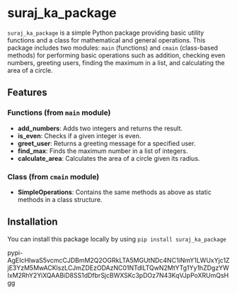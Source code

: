 # suraj_ka_package

`suraj_ka_package` is a simple Python package providing basic utility functions and a class for mathematical and general operations. This package includes two modules: `main` (functions) and `cmain` (class-based methods) for performing basic operations such as addition, checking even numbers, greeting users, finding the maximum in a list, and calculating the area of a circle.

## Features

### Functions (from `main` module)
- **add_numbers**: Adds two integers and returns the result.
- **is_even**: Checks if a given integer is even.
- **greet_user**: Returns a greeting message for a specified user.
- **find_max**: Finds the maximum number in a list of integers.
- **calculate_area**: Calculates the area of a circle given its radius.

### Class (from `cmain` module)
- **SimpleOperations**: Contains the same methods as above as static methods in a class structure.

## Installation

You can install this package locally by using `pip install suraj_ka_package`


pypi-AgEIcHlwaS5vcmcCJDBmM2Q2OGRkLTA5MGUtNDc4NC1iNmY1LWUxYjc1ZjE3YzM5MwACKlszLCJmZDEzODAzNC01NTdlLTQwN2MtYTg1Yy1hZDgzYWIxM2RhY2YiXQAABiD8SS1dDfbrSjcBWXSKc3pDOz7N43KqVJpPoXRUmQsHgg